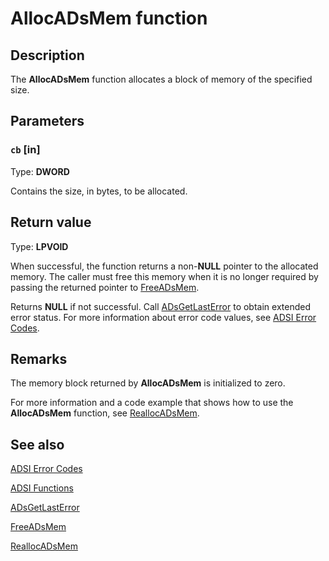 # AllocADsMem function

## Description

The **AllocADsMem** function allocates a block of memory of the specified size.

## Parameters

### `cb` [in]

Type: **DWORD**

Contains the size, in bytes, to be allocated.

## Return value

Type: **LPVOID**

When successful, the function returns a non-**NULL** pointer to the allocated memory. The caller must free this memory when it is no longer required by passing the returned pointer to [FreeADsMem](https://learn.microsoft.com/windows/desktop/api/adshlp/nf-adshlp-freeadsmem).

Returns **NULL** if not successful. Call [ADsGetLastError](https://learn.microsoft.com/windows/desktop/api/adshlp/nf-adshlp-adsgetlasterror) to obtain extended error status. For more information about error code values, see [ADSI Error Codes](https://learn.microsoft.com/windows/desktop/ADSI/adsi-error-codes).

## Remarks

The memory block returned by **AllocADsMem** is initialized to zero.

For more information and a code example that shows how to use the **AllocADsMem** function, see [ReallocADsMem](https://learn.microsoft.com/windows/desktop/api/adshlp/nf-adshlp-reallocadsmem).

## See also

[ADSI Error Codes](https://learn.microsoft.com/windows/desktop/ADSI/adsi-error-codes)

[ADSI Functions](https://learn.microsoft.com/windows/desktop/ADSI/adsi-functions)

[ADsGetLastError](https://learn.microsoft.com/windows/desktop/api/adshlp/nf-adshlp-adsgetlasterror)

[FreeADsMem](https://learn.microsoft.com/windows/desktop/api/adshlp/nf-adshlp-freeadsmem)

[ReallocADsMem](https://learn.microsoft.com/windows/desktop/api/adshlp/nf-adshlp-reallocadsmem)